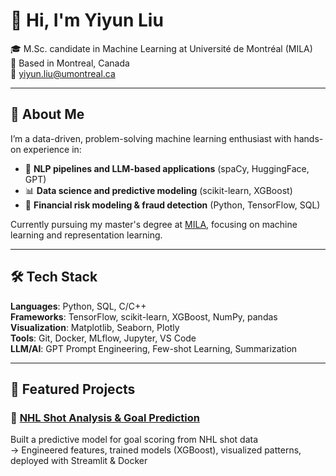 # 👋 Hi, I'm Yiyun Liu

🎓 M.Sc. candidate in Machine Learning at Université de Montréal (MILA)  
📍 Based in Montreal, Canada  
📧 yiyun.liu@umontreal.ca

---

## 🚀 About Me

I’m a data-driven, problem-solving machine learning enthusiast with hands-on experience in:

- 🧠 **NLP pipelines and LLM-based applications** (spaCy, HuggingFace, GPT)
- 📊 **Data science and predictive modeling** (scikit-learn, XGBoost)
- 🏦 **Financial risk modeling & fraud detection** (Python, TensorFlow, SQL)

Currently pursuing my master's degree at [MILA](https://mila.quebec/en), focusing on machine learning and representation learning.

---

## 🛠️ Tech Stack

**Languages**: Python, SQL, C/C++  
**Frameworks**: TensorFlow, scikit-learn, XGBoost, NumPy, pandas  
**Visualization**: Matplotlib, Seaborn, Plotly  
**Tools**: Git, Docker, MLflow, Jupyter, VS Code  
**LLM/AI**: GPT Prompt Engineering, Few-shot Learning, Summarization

---

## 📌 Featured Projects

### 🔹 [NHL Shot Analysis & Goal Prediction](https://github.com/Yiyun-L/nhl-analysis)
Built a predictive model for goal scoring from NHL shot data  
→ Engineered features, trained models (XGBoost), visualized patterns, deployed with Streamlit & Docker
